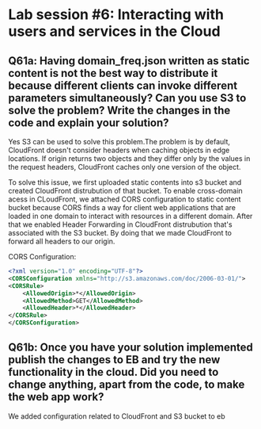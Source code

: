 # Lab session #6: Interacting with users and services in the Cloud


## Q61a: Having domain_freq.json written as static content is not the best way to distribute it because different clients can invoke different parameters simultaneously? Can you use S3 to solve the problem? Write the changes in the code and explain your solution?

Yes S3 can be used to solve this problem.The problem is by default, CloudFront doesn't consider headers when caching objects in edge locations. If origin returns two objects and they differ only by the values in the request headers, CloudFront caches only one version of the object. 

To solve this issue, we first uploaded static contents into s3 bucket and created CloudFront distrubution of that bucket. To enable cross-domain acess in CLoudFront, we attached CORS configuration to static content bucket because CORS finds a way for client web applications that are loaded in one domain to interact with resources in a different domain. After that  we enabled Header Forwarding in CloudFront distrubution that's associated with the S3 bucket. By doing that we made CloudFront to forward all headers to our origin.

CORS Configuration: 
```xml
<?xml version="1.0" encoding="UTF-8"?>
<CORSConfiguration xmlns="http://s3.amazonaws.com/doc/2006-03-01/">
<CORSRule>
    <AllowedOrigin>*</AllowedOrigin>
    <AllowedMethod>GET</AllowedMethod>
    <AllowedHeader>*</AllowedHeader>
</CORSRule>
</CORSConfiguration>
```
## Q61b: Once you have your solution implemented publish the changes to EB and try the new functionality in the cloud. Did you need to change anything, apart from the code, to make the web app work?

We added configuration related to CloudFront and S3 bucket to eb
